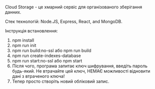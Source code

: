 Cloud Storage - це хмарний сервіс для організованого зберігання данних.

Стек технологій: Node.JS, Express, React, and MongoDB.

Інструкція встановлення:

1) npm install
2) npm run init
3) npm run build:no-ssl або npm run build
4) npm run create-indexes-database
5) npm run start:no-ssl або npm start
6) Після чого, програма запитає ключ шифрування, введіть пароль будь-який. Не втрачайте цей ключ, НЕМАЄ можливості відновити дані з втраченого ключа!
7) Тепер просто створіть новий обліковий запис.
